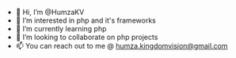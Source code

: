 - 👋 Hi, I’m @HumzaKV
- 👀 I’m interested in php and it's frameworks
- 🌱 I’m currently learning php
- 💞️ I’m looking to collaborate on php projects
- 📫 You can reach out to me @ humza.kingdomvision@gmail.com

<!---
HumzaKV/HumzaKV is a ✨ special ✨ repository because its `README.md` (this file) appears on your GitHub profile.
You can click the Preview link to take a look at your changes.
--->
